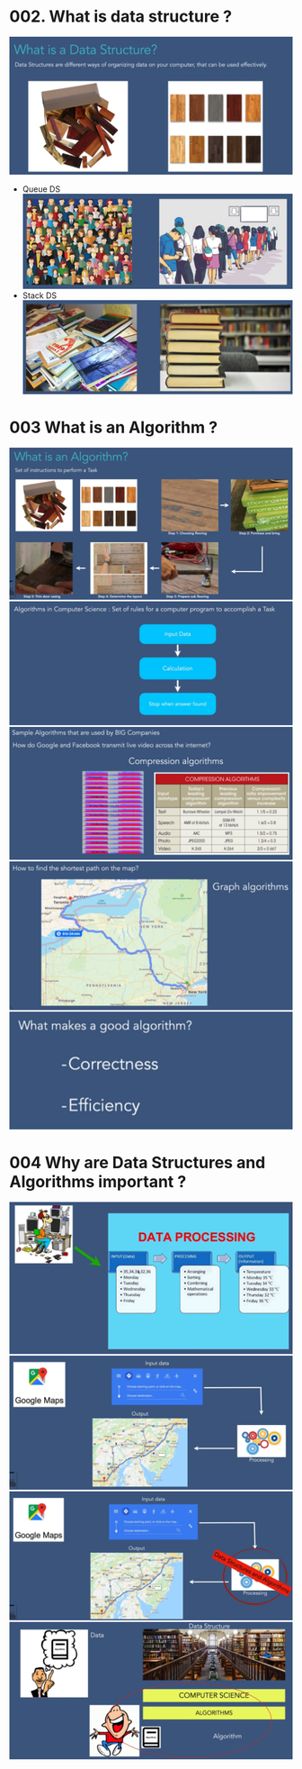 # 002. What is data structure ?
![](Images/2022-10-01-23-53-41.png)
- Queue DS ![](Images/2022-10-01-23-54-50.png)
- Stack DS ![](Images/2022-10-01-23-55-56.png)

# 003 What is an Algorithm ?
![](Images/2022-10-02-00-02-28.png)
![](Images/2022-10-02-00-04-46.png)
![](Images/2022-10-02-00-06-15.png)
![](Images/2022-10-02-00-06-51.png)
![](Images/2022-10-02-00-08-02.png)

# 004 Why are Data Structures and Algorithms important ?
![](Images/2022-10-02-00-10-24.png)
![](Images/2022-10-02-00-11-06.png)
![](Images/2022-10-02-00-11-39.png)
![](Images/2022-10-02-00-13-00.png)